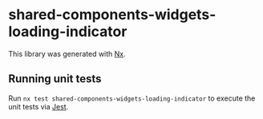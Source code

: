 # shared-components-widgets-loading-indicator

This library was generated with [Nx](https://nx.dev).

## Running unit tests

Run `nx test shared-components-widgets-loading-indicator` to execute the unit tests via [Jest](https://jestjs.io).
